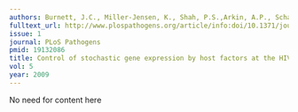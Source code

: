 ```yaml
---
authors: Burnett, J.C., Miller-Jensen, K., Shah, P.S.,Arkin, A.P., Schaffer, D.V.
fulltext_url: http://www.plospathogens.org/article/info:doi/10.1371/journal.ppat.1000260
issue: 1
journal: PLoS Pathogens
pmid: 19132086
title: Control of stochastic gene expression by host factors at the HIV promoter
vol: 5
year: 2009
---
```


No need for content here
